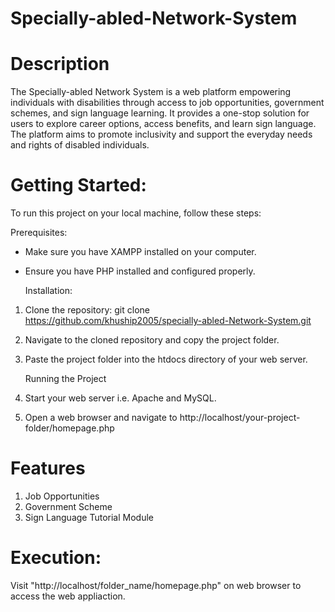 # Specially-abled-Network-System
# Description
The Specially-abled Network System is a web platform empowering individuals with disabilities through access to job opportunities, government schemes, and sign language learning. It provides a one-stop solution for users to explore career options, access benefits, and learn sign language. The platform aims to promote inclusivity and support the everyday needs and rights of disabled individuals.
# Getting Started:
To run this project on your local machine, follow these steps:
  
  Prerequisites:
- Make sure you have XAMPP installed on your computer.
- Ensure you have PHP installed and configured properly.
  
  Installation:
1. Clone the repository: git clone https://github.com/khuship2005/specially-abled-Network-System.git
2. Navigate to the cloned repository and copy the project folder.
3. Paste the project folder into the htdocs directory of your web server.
   
   Running the Project
1. Start your web server i.e. Apache and MySQL.
2. Open a web browser and navigate to http://localhost/your-project-folder/homepage.php

# Features
1. Job Opportunities
2. Government Scheme
3. Sign Language Tutorial Module

# Execution:
Visit "http://localhost/folder_name/homepage.php" on web browser to access the web appliaction.
